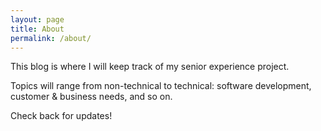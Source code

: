 ```yaml
---
layout: page
title: About
permalink: /about/
---
```


This blog is where I will keep track of my senior experience project.

Topics will range from non-technical to technical: software development, customer & business needs, and so on.

Check back for updates!